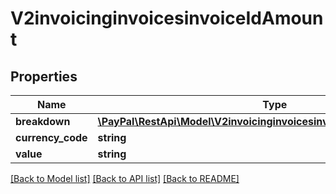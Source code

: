 # V2invoicinginvoicesinvoiceIdAmount

## Properties
Name | Type | Description | Notes
------------ | ------------- | ------------- | -------------
**breakdown** | [**\PayPal\RestApi\Model\V2invoicinginvoicesinvoiceIdAmountBreakdown**](V2invoicinginvoicesinvoiceIdAmountBreakdown.md) |  | [optional] 
**currency_code** | **string** |  | [optional] 
**value** | **string** |  | [optional] 

[[Back to Model list]](../README.md#documentation-for-models) [[Back to API list]](../README.md#documentation-for-api-endpoints) [[Back to README]](../README.md)


